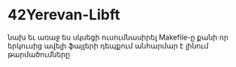 # 42Yerevan-Libft

նախ եւ առաջ ես սկսեցի ուսումնասիրել Makefile-ը քանի որ երկուսից ավելի ֆայլերի դեպքում անհարմար է լինում թարմածումները
